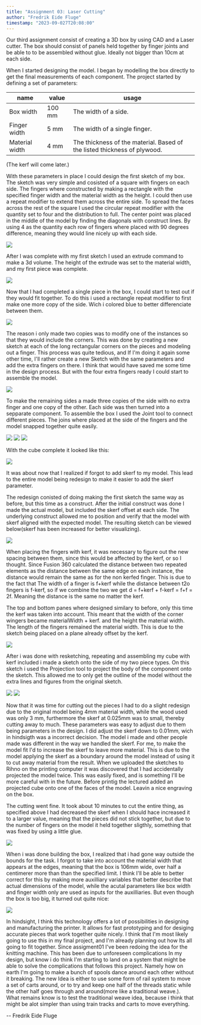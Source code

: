 ```yaml
---
title: "Assignment 03: Laser Cutting"
author: "Fredrik Eide Fluge"
timestamp: "2023-09-027T20:08:00"
---
```


Our third assignment consist of creating a 3D box by using CAD and a Laser cutter. The box should consist of panels held together by finger joints and be able to to be assembled without glue. Ideally not bigger than 10cm at each side.

When I started designing the model. I began by modelling the box directly to get the final measurements of each component. The project started by defining a set of parameters:

|  name  |  value  | usage  |
| --- | --- | --- |
| Box width | 100 mm | The width of a side. |
| Finger width | 5 mm | The width of a single finger. |
| Material width | 4 mm | The thickness of the material. Based of the listed thickness of plywood. |

(The kerf will come later.)

With these parameters in place I could design the first sketch of my box. 
The sketch was very simple and cosisted of a square with fingers on each side. The fingers where constructed by making a rectangle with the specified finger width and the material width as the height. I could then use a repeat modifier to extend them across the entire side. To spread the faces across the rest of the square I used the circular repeat modifier with the quantity set to four and the distribution to full. The center point was placed in the middle of the model by finding the diagonals with construct lines. By using 4 as the quantity each row of fingers where placed with 90 degrees difference, meaning they would line nicely up with each side.

<img src="images/assignment03/first-sketch-of-side.png" class="image"/>

After I was complete with my first sketch I used an extrude command to make a 3d volume. The height of the extrude was set to the material width, and my first piece was complete.

<img src="images/assignment03/completed-piece-first-it.png" class="image"/>

Now that I had completed a single piece in the box, I could start to test out if they would fit together. To do this i used a rectangle repeat modifier to first make one more copy of the side. Wich i colored blue to better differenciate between them.

<img src="images/assignment03/first-set-of-copies.png" class="image"/>

The reason i only made two copies was to modify one of the instances so that they would include the corners. This was done by creating a new sketch at each of the long rectangular corners on the pieces and modeling out a finger. This process was quite tedious, and If I'm doing it again some other time, I'll rather create a new Sketch with the same parameters and add the extra fingers on there. I think that would have saved me some time in the design process. But with the four extra fingers ready I could start to assemble the model.

<img src="images/assignment03/side-with-extra-fingers.png" class="image"/>

To make the remaining sides a made three copies of the side with no extra finger and one copy of the other. Each side was then turned into a sepparate component. To assemble the box I used the Joint tool to connect different pieces. The joins where placed at the side of the fingers and the model snapped together quite easily.

<img src="images/assignment03/sides-ready-for-assembly.png" class="image">
<img src="images/assignment03/placement-of-joint.png" class="image">
<img src="images/assignment03/three-sides-assembled.png" class="image">

With the cube complete it looked like this:

<img src="completed-cube.png" class="image">

It was about now that I realized if forgot to add skerf to my model. This lead to the entire model being redesign to make it easier to add the skerf parameter.

The redesign conisted of doing making the first sketch the same way as before, but this time as a construct. After the initial construct was done I made the actual model, but included the skerf offset at each side. The underlying construct allowed me to position and verify that the model with skerf aligned with the expected model. The resulting sketch can be viewed below(skerf has been increased for better visualizing).

<img src="images/assignment03/sketch-with-skerf.png" class="image">

When placing the fingers with kerf, it was necessary to figure out the new spacing between them, since this would be affected by the kerf, or so I thought. Since Fusion 360 calculated the distance between two repeated elements as the distance between the same edge on each instance, the distance would remain the same as for the non kerfed finger. This is due to the fact that The width of a finger is f+kerf while the distance between t2o fingers is f-kerf, so if we combine the two we get d = f+kerf + f-kerf = f+f = 2f. Meaning the distance is the same no matter the kerf.

The top and bottom panes where designed similary to before, only this time the kerf was taken into account. This meant that the width of the corner wingers became materialWidth + kerf. and the height the material width. The length of the fingers remained the material width. This is due to the sketch being placed on a plane already offset by the kerf.

<img src="images/assignment03/kerfed-corner-finger.png" class="image"/>

After i was done with resketching, repeating and assembling my cube with kerf included i made a sketch onto the side of my two piece types. On this sketch i used the Projection tool to project the body of the component onto the sketch. This allowed me to only get the outline of the model without the extra lines and figures from the original sketch.

<img src="images/assignment03/projected-sketch-of-side.png" class="image"/>
<img src="images/assignment03/projected-sketch-of-top.png" class="image"/>

Now that it was time for cutting out the pieces I had to do a slight redesign due to the original model being 4mm material width, while the wood used was only 3 mm, furthermore the skerf at 0.025mm was to small, thereby cutting away to much. These parameters was easy to adjust due to them being parameters in the design. I did adjust the skerf down to 0.01mm, wich in hindsigth was a incorrect decision. The model i made and other people made was different in the way we handled the skerf. For me, to make the model fit I'd to increase the skerf to leave more material. This is due to the model applying the skerf as a boundary around the model instead of using it to cut away material from the result. When we uploaded the sketches to Rihno on the printing computer it was discovered that I had accidentally projected the model twice. This was easily fixed, and is something I'll be more careful with in the future. Before printig the lectured added an projected cube onto one of the faces of the model. Leavin a nice engraving on the box.

The cutting went fine. It took about 10 minutes to cut the entire thing, as specified above I had decreased the skerf when I should hace increased it to a larger value, meaning that the pieces did not stick together, but due to the number of fingers on the model it held together sligthly, something that was fixed by using a little glue.

<img  src="images/assignment03/pieces-fresh-from-oven.jpeg" class="image"/>

When i was done building the box, I realized that i had gone way outside the bounds for the task. I forgot to take into account the material width that appears at the edges, meaning that the box is 106mm wide, over half a centimerer more than than the specified limit. I think I'll be able to better correct for this by making more auxilliary variables that better describe that actual dimensions of the model, while the acutal parameters like box width and finger width only are used as inputs for the auxilliaries. But even though the box is too big, it turned out quite nice:

<img src="images/assignment03/final-product.jpeg" class="image">

In hindsight, I think this technology offers a lot of possibilities in designing and manufacturing the printer. It allows for fast prototyping and for desiging accurate pieces that work together quite nicely. I think that I'm most likely going to use this in my final project, and I'm already planning out how Its all going to fit together. Since assigment01 I've been redoing the idea for the knitting machine. This has been due to unforeseen complications In my design, but know i do think I'm starting to land on a system that might be able to solve the complications that follows this project. Namely how on earth I'm going to make a bunch of spools dance around each other without it breaking. The new Idea is either to use some form of rail system to move a set of carts around, or to try and keep one half of the threads static while the other half goes through and around(more like a traditional weave.). What remains know is to test the traditional weave idea, because i think that might be alot simpler than using train tracks and carts to move everything.

-- Fredrik Eide Fluge